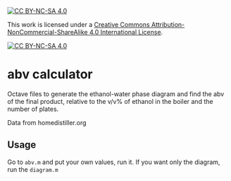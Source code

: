 [![CC BY-NC-SA 4.0][cc-by-nc-sa-shield]][cc-by-nc-sa]

This work is licensed under a
[Creative Commons Attribution-NonCommercial-ShareAlike 4.0 International License][cc-by-nc-sa].

[![CC BY-NC-SA 4.0][cc-by-nc-sa-image]][cc-by-nc-sa]

[cc-by-nc-sa]: http://creativecommons.org/licenses/by-nc-sa/4.0/
[cc-by-nc-sa-image]: https://licensebuttons.net/l/by-nc-sa/4.0/88x31.png
[cc-by-nc-sa-shield]: https://img.shields.io/badge/License-CC%20BY--NC--SA%204.0-lightgrey.svg

# abv calculator

Octave files to generate the ethanol-water phase diagram and find the abv of the final product, relative to the v/v% of ethanol in the boiler and the number of plates.

Data from homedistiller.org

## Usage
Go to `abv.m` and put your own values, run it. If you want only the diagram, run the `diagram.m`
